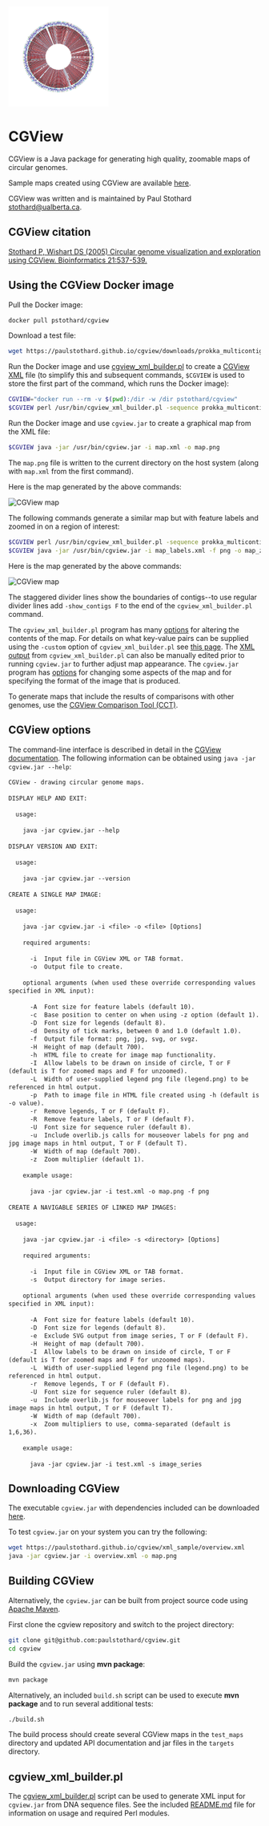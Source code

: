 <img src="sample1.png" alt="drawing" width="200"/>

# CGView
CGView is a Java package for generating high quality, zoomable maps of circular genomes.

Sample maps created using CGView are available [here](https://paulstothard.github.io/cgview/gallery.html).

CGView was written and is maintained by Paul Stothard <stothard@ualberta.ca>.

## CGView citation

[Stothard P, Wishart DS (2005) Circular genome visualization and exploration using CGView. Bioinformatics 21:537-539.](https://pubmed.ncbi.nlm.nih.gov/15479716/)

## Using the CGView Docker image

Pull the Docker image:

```bash
docker pull pstothard/cgview
```

Download a test file:

```bash
wget https://paulstothard.github.io/cgview/downloads/prokka_multicontig.gbk
```

Run the Docker image and use [cgview\_xml\_builder.pl](scripts/cgview_xml_builder/README.md) to create a [CGView XML](https://paulstothard.github.io/cgview/xml_overview.html) file (to simplify this and subsequent commands, `$CGVIEW` is used to store the first part of the command, which runs the Docker image):

```bash
CGVIEW="docker run --rm -v $(pwd):/dir -w /dir pstothard/cgview"
$CGVIEW perl /usr/bin/cgview_xml_builder.pl -sequence prokka_multicontig.gbk -gc_content T -gc_skew T -size large-v2 -tick_density 0.05 -draw_divider_rings T -custom showBorder=false title="Example map" titleFontSize="200" -output map.xml
```

Run the Docker image and use `cgview.jar` to create a graphical map from the XML file:

```bash
$CGVIEW java -jar /usr/bin/cgview.jar -i map.xml -o map.png
```

The `map.png` file is written to the current directory on the host system (along with `map.xml` from the first command).

Here is the map generated by the above commands:

![CGView map](prokka_map.png)

The following commands generate a similar map but with feature labels and zoomed in on a region of interest:

```bash
$CGVIEW perl /usr/bin/cgview_xml_builder.pl -sequence prokka_multicontig.gbk -gc_content T -gc_skew T -size large-v2 -tick_density 0.05 -draw_divider_rings T -custom showBorder=false title="Example map" titleFontSize=200 labelFontSize=60 -feature_labels T -output map_labels.xml
$CGVIEW java -jar /usr/bin/cgview.jar -i map_labels.xml -f png -o map_zoomed.png -z 10 -c 6600000
```

Here is the map generated by the above commands:

![CGView map](prokka_map_labels_zoom.png)

The staggered divider lines show the boundaries of contigs--to use regular divider lines add `-show_contigs F` to the end of the `cgview_xml_builder.pl` command.

The `cgview_xml_builder.pl` program has many [options](scripts/cgview_xml_builder/README.md) for altering the contents of the map. For details on what key-value pairs can be supplied using the `-custom` option of `cgview_xml_builder.pl` see [this page](https://paulstothard.github.io/cgview_comparison_tool/customization_keys.html). The [XML output](https://paulstothard.github.io/cgview/xml_overview.html) from `cgview_xml_builder.pl` can also be manually edited prior to running `cgview.jar` to further adjust map appearance. The `cgview.jar` program has [options](#cgview-options) for changing some aspects of the map and for specifying the format of the image that is produced.

To generate maps that include the results of comparisons with other genomes, use the [CGView Comparison Tool (CCT)](https://github.com/paulstothard/cgview_comparison_tool).

## CGView options

The command-line interface is described in detail in the [CGView documentation](https://paulstothard.github.io/cgview/application.html). The following information can be obtained using `java -jar cgview.jar --help`: 

```
CGView - drawing circular genome maps.

DISPLAY HELP AND EXIT:

  usage:

    java -jar cgview.jar --help

DISPLAY VERSION AND EXIT:

  usage:

    java -jar cgview.jar --version

CREATE A SINGLE MAP IMAGE:

  usage:

    java -jar cgview.jar -i <file> -o <file> [Options]

    required arguments:

      -i  Input file in CGView XML or TAB format.
      -o  Output file to create.

    optional arguments (when used these override corresponding values specified in XML input):

      -A  Font size for feature labels (default 10).
      -c  Base position to center on when using -z option (default 1).
      -D  Font size for legends (default 8).
      -d  Density of tick marks, between 0 and 1.0 (default 1.0).
      -f  Output file format: png, jpg, svg, or svgz.
      -H  Height of map (default 700).
      -h  HTML file to create for image map functionality.
      -I  Allow labels to be drawn on inside of circle, T or F (default is T for zoomed maps and F for unzoomed).
      -L  Width of user-supplied legend png file (legend.png) to be referenced in html output.
      -p  Path to image file in HTML file created using -h (default is -o value).
      -r  Remove legends, T or F (default F).
      -R  Remove feature labels, T or F (default F).
      -U  Font size for sequence ruler (default 8).
      -u  Include overlib.js calls for mouseover labels for png and jpg image maps in html output, T or F (default T).
      -W  Width of map (default 700).
      -z  Zoom multiplier (default 1).

    example usage:

      java -jar cgview.jar -i test.xml -o map.png -f png

CREATE A NAVIGABLE SERIES OF LINKED MAP IMAGES:

  usage:

    java -jar cgview.jar -i <file> -s <directory> [Options]

    required arguments:

      -i  Input file in CGView XML or TAB format.
      -s  Output directory for image series.

    optional arguments (when used these override corresponding values specified in XML input):

      -A  Font size for feature labels (default 10).
      -D  Font size for legends (default 8).
      -e  Exclude SVG output from image series, T or F (default F).
      -H  Height of map (default 700).
      -I  Allow labels to be drawn on inside of circle, T or F (default is T for zoomed maps and F for unzoomed maps).
      -L  Width of user-supplied legend png file (legend.png) to be referenced in html output.
      -r  Remove legends, T or F (default F).
      -U  Font size for sequence ruler (default 8).
      -u  Include overlib.js for mouseover labels for png and jpg image maps in html output, T or F (default T).
      -W  Width of map (default 700).
      -x  Zoom multipliers to use, comma-separated (default is 1,6,36).

    example usage:

      java -jar cgview.jar -i test.xml -s image_series
```

## Downloading CGView

The executable `cgview.jar` with dependencies included can be downloaded [here](https://github.com/paulstothard/cgview/releases/).

To test `cgview.jar` on your system you can try the following:

```bash
wget https://paulstothard.github.io/cgview/xml_sample/overview.xml
java -jar cgview.jar -i overview.xml -o map.png
```

## Building CGView

Alternatively, the `cgview.jar` can be built from project source code using [Apache Maven](https://maven.apache.org).

First clone the cgview repository and switch to the project directory:

```bash
git clone git@github.com:paulstothard/cgview.git
cd cgview
```

Build the `cgview.jar` using **mvn package**:

```bash
mvn package
```

Alternatively, an included `build.sh` script can be used to execute **mvn package** and to run several additional tests:

```bash
./build.sh
```

The build process should create several CGView maps in the `test_maps` directory and updated API documentation and jar files in the `targets` directory.

## cgview\_xml\_builder.pl

The [cgview\_xml\_builder.pl](scripts/cgview_xml_builder/README.md) script can be used to generate XML input for `cgview.jar` from DNA sequence files. See the included [README.md](scripts/cgview_xml_builder/README.md) file for information on usage and required Perl modules.

